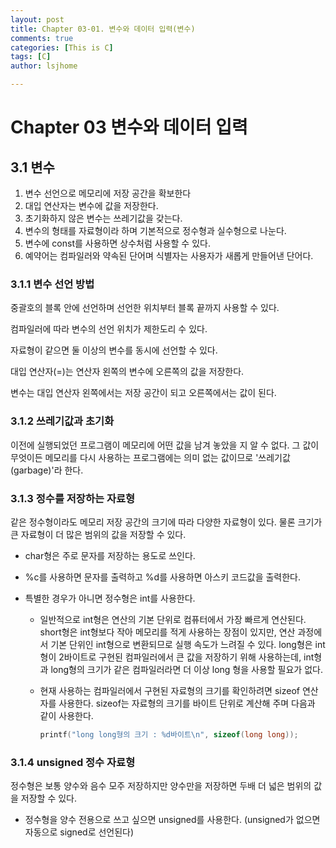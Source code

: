 ```yaml
---
layout: post
title: Chapter 03-01. 변수와 데이터 입력(변수)
comments: true
categories: [This is C]
tags: [C]
author: lsjhome

---
```


# Chapter 03 변수와 데이터 입력

## 3.1 변수

1. 변수 선언으로 메모리에 저장 공간을 확보한다
2. 대입 연산자는 변수에 값을 저장한다.
3. 초기화하지 않은 변수는 쓰레기값을 갖는다.
4. 변수의 형태를 자료형이라 하며 기본적으로 정수형과 실수형으로 나눈다.
5. 변수에 const를 사용하면 상수처럼 사용할 수 있다.
6. 예약어는 컴파일러와 약속된 단어며 식별자는 사용자가 새롭게 만들어낸 단어다.

### 3.1.1 변수 선언 방법

중괄호의 블록 안에 선언하며 선언한 위치부터 블록 끝까지 사용할 수 있다.

컴파일러에 따라 변수의 선언 위치가 제한도리 수 있다.

자료형이 같으면 둘 이상의 변수를 동시에 선언할 수 있다.

대입 연산자(=)는 연산자 왼쪽의 변수에 오른쪽의 값을 저장한다.

변수는 대입 연산자 왼쪽에서는 저장 공간이 되고 오른쪽에서는 값이 된다.

### 3.1.2 쓰레기값과 초기화

이전에 실행되었던 프로그램이 메모리에 어떤 값을 남겨 놓았을 지 알 수 없다. 그 값이 무엇이든 메모리를 다시 사용하는 프로그램에는 의미 없는 값이므로 '쓰레기값(garbage)'라 한다.

### 3.1.3 정수를 저장하는 자료형

같은 정수형이라도 메모리 저장 공간의 크기에 따라 다양한 자료형이 있다. 물론 크기가 큰 자료형이 더 많은 범위의 값을 저장할 수 있다.

- char형은 주로 문자를 저장하는 용도로 쓰인다.

- %c를 사용하면 문자를 출력하고 %d를 사용하면 아스키 코드값을 출력한다.

- 특별한 경우가 아니면 정수형은 int를 사용한다.

  - 일반적으로 int형은 연산의 기본 단위로 컴퓨터에서 가장 빠르게 연산된다. short형은 int형보다 작아 메모리를 적게 사용하는 장점이 있지만, 연산 과정에서 기본 단위인 int형으로 변환되므로 실행 속도가 느려질 수 있다. long형은 int형이 2바이트로 구현된 컴파일러에서 큰 값을 저장하기 위해 사용하는데, int형과 long형의 크기가 같은 컴파일러라면 더 이상 long 형을 사용할 필요가 없다.

  - 현재 사용하는 컴파일러에서 구현된 자료형의 크기를 확인하려면 sizeof 연산자를 사용한다. sizeof는 자료형의 크기를 바이트 단위로 계산해 주며 다음과 같이 사용한다.

    ```c
    printf("long long형의 크기 : %d바이트\n", sizeof(long long));
    ```

### 3.1.4 unsigned 정수 자료형

정수형은 보통 양수와 음수 모주 저장하지만 양수만을 저장하면 두배 더 넓은 범위의 값을 저장할 수 있다. 

- 정수형을 양수 전용으로 쓰고 싶으면 unsigned를 사용한다.
  (unsigned가 없으면 자동으로 signed로 선언된다)

